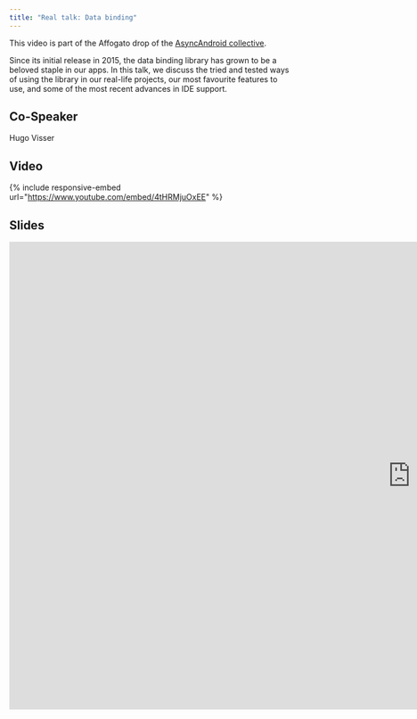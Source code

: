 ```yaml
---
title: "Real talk: Data binding"
---
```


This video is part of the Affogato drop of the [AsyncAndroid collective](https://www.youtube.com/channel/UC-qBi3QVQ8ow-QrIBeJi9ig).

Since its initial release in 2015, the data binding library has grown to be a beloved staple in our apps. In this talk, we discuss the tried and tested ways of using the library in our real-life projects, our most favourite features to use, and some of the most recent advances in IDE support.

## Co-Speaker
Hugo Visser

## Video

{% include responsive-embed url="https://www.youtube.com/embed/4tHRMjuOxEE" %}

## Slides
<div class="responsive-embed responsive-embed-16by9">
	<iframe src="https://docs.google.com/presentation/d/e/2PACX-1vRxxb2RlXjGOqBCatqJoxgvowVj6_sAj83XvLGu3IIwW8X7bc6u2IByBB0DNq3wkNAA5htVpc8DhdRq/embed?start=false&loop=false&delayms=5000" frameborder="0" width="1440" height="839" allowfullscreen="true" mozallowfullscreen="true" webkitallowfullscreen="true"></iframe>
</div>


